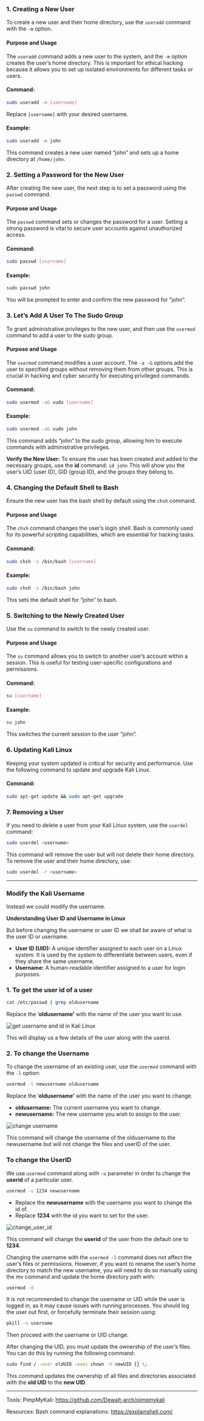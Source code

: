 ### 1. Creating a New User

To create a new user and their home directory, use the `useradd` command with the `-m` option.

#### Purpose and Usage

The `useradd` command adds a new user to the system, and the `-m` option creates the user’s home directory. This is important for ethical hacking because it allows you to set up isolated environments for different tasks or users.

#### Command:

```sh
sudo useradd -m [username]
```

Replace `[username]` with your desired username.

#### Example:

```sh
sudo useradd -m john
```

This command creates a new user named “john” and sets up a home directory at `/home/john`.

### 2. Setting a Password for the New User

After creating the new user, the next step is to set a password using the `passwd` command.

#### Purpose and Usage

The `passwd` command sets or changes the password for a user. Setting a strong password is vital to secure user accounts against unauthorized access.

#### Command:

```sh
sudo passwd [username]
```

#### Example:

```sh
sudo passwd john
```

You will be prompted to enter and confirm the new password for “john”.

### 3. Let’s Add A User To The Sudo Group

To grant administrative privileges to the new user, and then use the `usermod` command to add a user to the sudo group.

#### Purpose and Usage

The `usermod` command modifies a user account. The `-a -G` options add the user to specified groups without removing them from other groups. This is crucial in hacking and cyber security for executing privileged commands.

#### Command:

```sh
sudo usermod -aG sudo [username]
```

#### Example:

```sh
sudo usermod -aG sudo john
```

This command adds “john” to the sudo group, allowing him to execute commands with administrative privileges.

**Verify the New User:** To ensure the user has been created and added to the necessary groups, use the **id** command: `id john` 
This will show you the user’s UID (user ID), GID (group ID), and the groups they belong to.

### 4. Changing the Default Shell to Bash

Ensure the new user has the bash shell by default using the `chsh` command.

#### Purpose and Usage

The `chsh` command changes the user’s login shell. Bash is commonly used for its powerful scripting capabilities, which are essential for hacking tasks.

#### Command:

```sh
sudo chsh -s /bin/bash [username]
```

#### Example:

```sh
sudo chsh -s /bin/bash john
```

This sets the default shell for “john” to bash.

### 5. Switching to the Newly Created User

Use the `su` command to switch to the newly created user.

#### Purpose and Usage

The `su` command allows you to switch to another user’s account within a session. This is useful for testing user-specific configurations and permissions.

#### Command:

```sh
su [username]
```

#### Example:

```sh
su john
```

This switches the current session to the user “john”.

### 6. Updating Kali Linux

Keeping your system updated is critical for security and performance. Use the following command to update and upgrade Kali Linux.

#### Command:

```sh
sudo apt-get update && sudo apt-get upgrade
```

### 7. Removing a User

If you need to delete a user from your Kali Linux system, use the `userdel` command:

```sh
sudo userdel <username>
```

This command will remove the user but will not delete their home directory. To remove the user and their home directory, use:

```sh
sudo userdel -r <username>
```

---

### Modify the Kali Username 

Instead we could modify the username. 

**Understanding User ID and Username in Linux**

But before changing the username or user ID we shall be aware of what is the user ID or username.

- **User ID (UID):** A unique identifier assigned to each user on a Linux system. It is used by the system to differentiate between users, even if they share the same username.
- **Username:** A human-readable identifier assigned to a user for login purposes.

### 1. To get the user id of a user

```sh
cat /etc/passwd | grep oldusername
```

Replace the ‘**oldusername’** with the name of the user you want to use.

![get username and id in Kali Linux](https://media.geeksforgeeks.org/wp-content/uploads/20200619150853/get_username_and_id.png)

This will display us a few details of the user along with the userid.

### 2. To change the Username

To change the username of an existing user, use the `usermod` command with the `-l` option:

```sh
usermod -l newusername oldusername
```

Replace the ‘**oldusername’** with the name of the user you want to change.

- **oldusername:** The current username you want to change.
- **newusername:** The new username you wish to assign to the user.

![change username](https://media.geeksforgeeks.org/wp-content/uploads/20200619150922/change_username.png)

This command will change the username of the oldusername to the newusername but will not change the files and userID of the user.

### **To change the UserID**

We use `usermod` command along with `-u` parameter in order to change the **userid** of a particular user.

```sh
usermod -u 1234 newusername
```

- Replace the **newusername** with the username you want to change the id of.
- Replace **1234** with the id you want to set for the user.

![change_user_id](https://media.geeksforgeeks.org/wp-content/uploads/20200619150948/change_user_id.png)

This command will change the **userid** of the user from the default one to **1234**.

Changing the username with the `usermod -l` command does not affect the user’s files or permissions. However, if you want to rename the user’s home directory to match the new username, you will need to do so manually using the mv command and update the home directory path with: 

```sh
usermod -d
```

It is not recommended to change the username or UID while the user is logged in, as it may cause issues with running processes. You should log the user out first, or forcefully terminate their session using:

```sh
pkill -u username
```

Then proceed with the username or UID change.

After changing the UID, you must update the ownership of the user’s files. You can do this by running the following command:

```sh
sudo find / -user oldUID -exec chown -h newUID {} \;
```

 This command updates the ownership of all files and directories associated with the **old UID** to the **new UID**.

---

Tools: PimpMyKali: https://github.com/Dewalt-arch/pimpmykali

Resources: 
Bash command explanations: https://explainshell.com/

